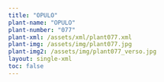 ```yaml
---
title: "OPULO"
plant-name: "OPULO"
plant-number: "077"
plant-xml: /assets/xml/plant077.xml
plant-img: /assets/img/plant077.jpg
plant-img2: /assets/img/plant077_verso.jpg
layout: single-xml
toc: false
---
```

